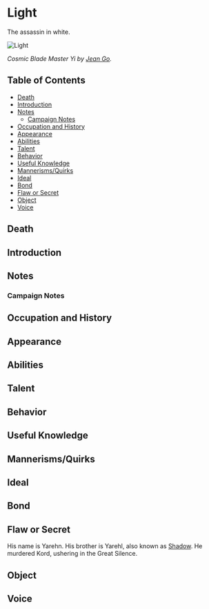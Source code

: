 # Light <!-- omit in toc -->

The assassin in white.

![Light](https://cdnb.artstation.com/p/assets/images/images/005/568/521/large/jean-go-masteryi-cosmic-final-1920.jpg?1492047013)

*Cosmic Blade Master Yi by [Jean Go](https://www.artstation.com/jeango).*

## Table of Contents <!-- omit in toc -->

- [Death](#Death)
- [Introduction](#Introduction)
- [Notes](#Notes)
  - [Campaign Notes](#Campaign-Notes)
- [Occupation and History](#Occupation-and-History)
- [Appearance](#Appearance)
- [Abilities](#Abilities)
- [Talent](#Talent)
- [Behavior](#Behavior)
- [Useful Knowledge](#Useful-Knowledge)
- [Mannerisms/Quirks](#MannerismsQuirks)
- [Ideal](#Ideal)
- [Bond](#Bond)
- [Flaw or Secret](#Flaw-or-Secret)
- [Object](#Object)
- [Voice](#Voice)

## Death

## Introduction

## Notes

### Campaign Notes

## Occupation and History

## Appearance

## Abilities

## Talent

## Behavior

## Useful Knowledge

## Mannerisms/Quirks

## Ideal

## Bond

## Flaw or Secret

His name is Yarehn. His brother is Yarehl, also known as [Shadow](./Shadow.md). He murdered Kord, ushering in the Great Silence.

## Object

## Voice
